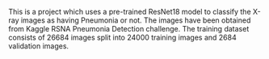 This is a project which uses a pre-trained ResNet18 model to classify the X-ray images as having Pneumonia or not. The images have been obtained from Kaggle RSNA Pneumonia Detection challenge. The training dataset consists of 26684 images split into 24000 training images and 2684 validation images. 

